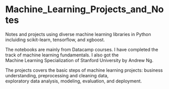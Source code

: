 # Machine_Learning_Projects_and_Notes
Notes and projects using diverse machine learning libraries in Python incluiding scikit-learn, tensorflow, and xgboost.  

The notebooks are mainly from Datacamp courses. I have completed the track of machine learning fundamentals. I also got the  
Machine Learning Specialization of Stanford University by Andrew Ng.     
  
The projects covers the basic steps of machine learning projects: business understanding, preprocessing and cleaning data,   
exploratory data analysis, modeling, evaluation, and deployment.

